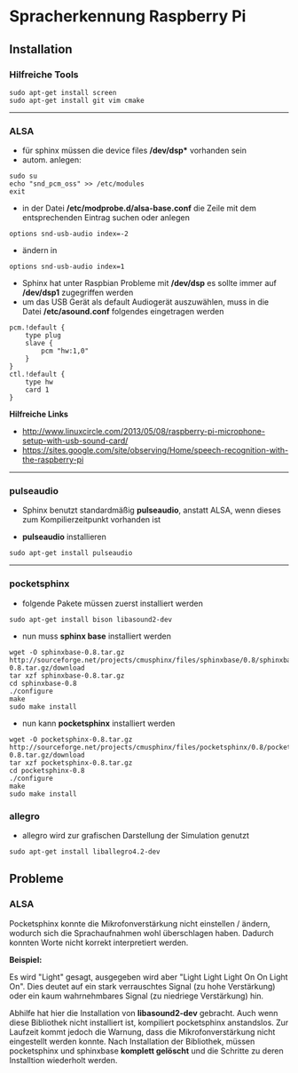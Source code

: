 # Spracherkennung Raspberry Pi

## Installation

### Hilfreiche Tools

```
sudo apt-get install screen
sudo apt-get install git vim cmake
```

---

### ALSA

* für sphinx müssen die device files __/dev/dsp*__ vorhanden sein
* autom. anlegen:

```
sudo su
echo "snd_pcm_oss" >> /etc/modules
exit
```

* in der Datei __/etc/modprobe.d/alsa-base.conf__ die Zeile mit  dem entsprechenden Eintrag suchen oder anlegen

```
options snd-usb-audio index=-2
```

* ändern in 

```
options snd-usb-audio index=1
```

* Sphinx hat unter Raspbian Probleme mit __/dev/dsp__ es sollte immer auf __/dev/dsp1__ zugegriffen werden
* um das USB Gerät als default Audiogerät auszuwählen, muss in die Datei __/etc/asound.conf__ folgendes eingetragen werden

```
pcm.!default {
    type plug
    slave {
        pcm "hw:1,0"
    }
}
ctl.!default {
    type hw
    card 1
}
```

__Hilfreiche Links__

* http://www.linuxcircle.com/2013/05/08/raspberry-pi-microphone-setup-with-usb-sound-card/
* https://sites.google.com/site/observing/Home/speech-recognition-with-the-raspberry-pi

---

### pulseaudio

* Sphinx benutzt standardmäßig __pulseaudio__, anstatt ALSA, wenn dieses zum Kompilierzeitpunkt vorhanden ist

* __pulseaudio__ installieren

```
sudo apt-get install pulseaudio
```

---

### pocketsphinx

* folgende Pakete müssen zuerst installiert werden

```
sudo apt-get install bison libasound2-dev
```

* nun muss __sphinx base__ installiert werden

```
wget -O sphinxbase-0.8.tar.gz http://sourceforge.net/projects/cmusphinx/files/sphinxbase/0.8/sphinxbase-0.8.tar.gz/download
tar xzf sphinxbase-0.8.tar.gz
cd sphinxbase-0.8
./configure
make
sudo make install
```

* nun kann __pocketsphinx__ installiert werden

```
wget -O pocketsphinx-0.8.tar.gz http://sourceforge.net/projects/cmusphinx/files/pocketsphinx/0.8/pocketsphinx-0.8.tar.gz/download
tar xzf pocketsphinx-0.8.tar.gz
cd pocketsphinx-0.8
./configure
make
sudo make install
```

### allegro

* allegro wird zur grafischen Darstellung der Simulation genutzt

```
sudo apt-get install liballegro4.2-dev
```

## Probleme

### ALSA

Pocketsphinx konnte die Mikrofonverstärkung nicht einstellen / ändern, wodurch sich die Sprachaufnahmen wohl überschlagen haben. Dadurch konnten Worte nicht korrekt interpretiert werden.

__Beispiel:__

Es wird "Light" gesagt, ausgegeben wird aber "Light Light Light On On Light On". Dies deutet auf ein stark verrauschtes Signal (zu hohe Verstärkung)
oder ein kaum wahrnehmbares Signal (zu niedriege Verstärkung) hin.

Abhilfe hat hier die Installation von __libasound2-dev__ gebracht. Auch wenn diese Bibliothek nicht installiert ist, kompiliert pocketsphinx anstandslos. Zur Laufzeit kommt jedoch die Warnung, dass die Mikrofonverstärkung nicht eingestellt werden konnte. Nach Installation der Bibliothek, müssen pocketsphinx und sphinxbase __komplett gelöscht__ und die Schritte zu deren Installtion wiederholt werden.
